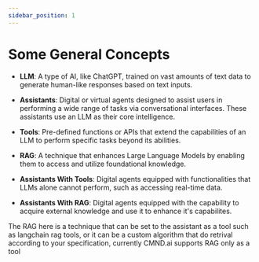 ```yaml
---
sidebar_position: 1
---
```


# Some General Concepts

- **LLM**: A type of AI, like ChatGPT, trained on vast amounts of text data to generate human-like responses based on text inputs.

- **Assistants**: Digital or virtual agents designed to assist users in performing a wide range of tasks via conversational interfaces. These assistants use an LLM as their core intelligence.

- **Tools**: Pre-defined functions or APIs that extend the capabilities of an LLM to perform specific tasks beyond its abilities.
- **RAG**: A technique that enhances Large Language Models by enabling them to access and utilize foundational knowledge.

- **Assistants With Tools**: Digital agents equipped with functionalities that LLMs alone cannot perform, such as accessing real-time data.

- **Assistants With RAG**: Digital agents equipped with the capability to acquire external knowledge and use it to enhance it's capabilites.

The RAG here is a technique that can be set to the assistant as a tool such as langchain rag tools, or it can be a custom algorithm that do retrival according to your specification, currently CMND.ai supports RAG only as a tool
